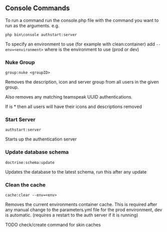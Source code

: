 Console Commands
----------------

To run a command run the console.php file with the command you want to run as the arguments. e.g.

    php bin\console authstart:server
    
To specify an environment to use (for example with clean:container) add `--env=<environment>` where <environment> is the environment to use (prod or dev)

### Nuke Group

`group:nuke <groupID>` 

Removes the description, icon and server group from all users in the given group.

Also removes any matching teamspeak UUID authentications.

If <groupID> is * then all users will have their icons and descriptions removed

### Start Server

`authstart:server`

Starts up the authentication server

### Update database schema

`doctrine:schema:update`

Updates the database to the latest schema, run this after any update

### Clean the cache

`cache:clear --env=<env>`

Removes the current environments container cache. This is required after any manual change to the parameters.yml file for the prod environment, dev is automatic. (requires a restart to the auth server if it is running)

TODO check/create command for skin caches